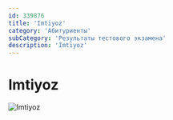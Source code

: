 ```yaml
---
id: 339876
title: 'Imtiyoz'
category: 'Абитуриенты'
subCategory: 'Результаты тестового экзамена'
description: 'Imtiyoz'
---
```


# Imtiyoz

![Imtiyoz](/page/339876/photo_2020-10-06_18-48-28-724x1024.jpg)
